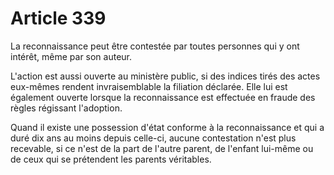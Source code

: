# Article 339

La reconnaissance peut être contestée par toutes personnes qui y ont intérêt, même par son auteur.

L'action est aussi ouverte au ministère public, si des indices tirés des actes eux-mêmes rendent invraisemblable la filiation déclarée. Elle lui est également ouverte lorsque la reconnaissance est effectuée en fraude des règles régissant l'adoption.

Quand il existe une possession d'état conforme à la reconnaissance et qui a duré dix ans au moins depuis celle-ci, aucune contestation n'est plus recevable, si ce n'est de la part de l'autre parent, de l'enfant lui-même ou de ceux qui se prétendent les parents véritables.
